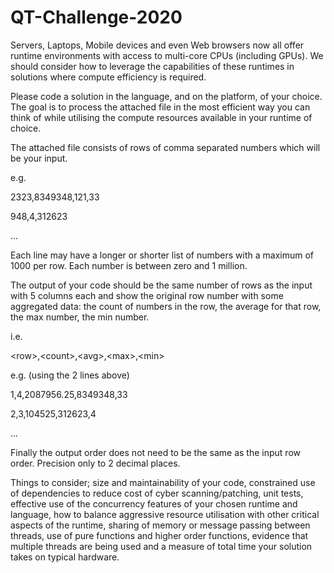 # QT-Challenge-2020

Servers, Laptops, Mobile devices and even Web browsers now all offer runtime environments with access to multi-core CPUs (including GPUs). We should consider how to leverage the capabilities of these runtimes in solutions where compute efficiency is required.

Please code a solution in the language, and on the platform, of your choice. The goal is to process the attached file in the most efficient way you can think of while utilising the compute resources available in your runtime of choice.

The attached file consists of rows of comma separated numbers which will be your input.

e.g.

2323,8349348,121,33

948,4,312623

...

Each line may have a longer or shorter list of numbers with a maximum of 1000 per row. Each number is between zero and 1 million.

The output of your code should be the same number of rows as the input with 5 columns each and show the original row number with some aggregated data: the count of numbers in the row, the average for that row, the max number, the min number.

i.e.

&lt;row&gt;,&lt;count&gt;,&lt;avg&gt;,&lt;max&gt;,&lt;min&gt;

e.g. (using the 2 lines above)

1,4,2087956.25,8349348,33

2,3,104525,312623,4

...

Finally the output order does not need to be the same as the input row order. Precision only to 2 decimal places.

Things to consider; size and maintainability of your code, constrained use of dependencies to reduce cost of cyber scanning/patching, unit tests, effective use of the concurrency features of your chosen runtime and language, how to balance aggressive resource utilisation with other critical aspects of the runtime, sharing of memory or message passing between threads, use of pure functions and higher order functions, evidence that multiple threads are being used and a measure of total time your solution takes on typical hardware. 